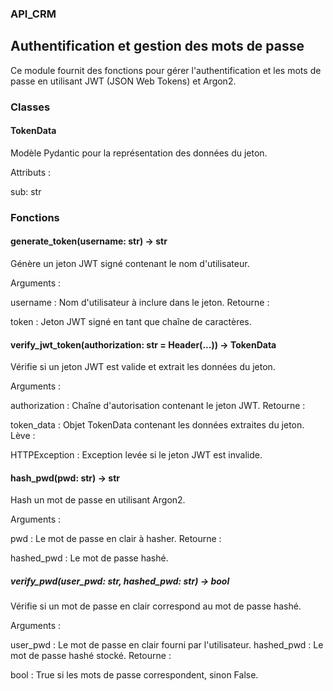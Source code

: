 ### API_CRM

## Authentification et gestion des mots de passe

Ce module fournit des fonctions pour gérer l'authentification et les mots de passe en utilisant JWT (JSON Web Tokens) et Argon2.

### Classes

#### TokenData
Modèle Pydantic pour la représentation des données du jeton.

Attributs :

sub: str
### Fonctions

#### generate_token(username: str) -> str
Génère un jeton JWT signé contenant le nom d'utilisateur.

Arguments :

username : Nom d'utilisateur à inclure dans le jeton.
Retourne :

token : Jeton JWT signé en tant que chaîne de caractères.
#### verify_jwt_token(authorization: str = Header(...)) -> TokenData
Vérifie si un jeton JWT est valide et extrait les données du jeton.

Arguments :

authorization : Chaîne d'autorisation contenant le jeton JWT.
Retourne :

token_data : Objet TokenData contenant les données extraites du jeton.
Lève :

HTTPException : Exception levée si le jeton JWT est invalide.
#### hash_pwd(pwd: str) -> str
Hash un mot de passe en utilisant Argon2.

Arguments :

pwd : Le mot de passe en clair à hasher.
Retourne :

hashed_pwd : Le mot de passe hashé.
##### verify_pwd(user_pwd: str, hashed_pwd: str) -> bool
Vérifie si un mot de passe en clair correspond au mot de passe hashé.

Arguments :

user_pwd : Le mot de passe en clair fourni par l'utilisateur.
hashed_pwd : Le mot de passe hashé stocké.
Retourne :

bool : True si les mots de passe correspondent, sinon False.
